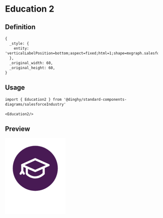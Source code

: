 # Education 2

## Definition

```
{
  _style: { 
    entity: 'verticalLabelPosition=bottom;aspect=fixed;html=1;shape=mxgraph.salesforce.education2;',
  },
  _original_width: 60,
  _original_height: 60,
}
```

## Usage

```
import { Education2 } from '@dinghy/standard-components-diagrams/salesforceIndustry'

<Education2/>
```

## Preview

<img src="./education-2.png" width="200"/>
